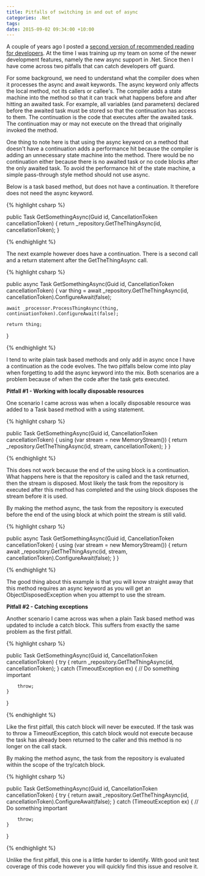 ```yaml
---
title: Pitfalls of switching in and out of async
categories: .Net
tags: 
date: 2015-09-02 09:34:00 +10:00
---
```


A couple of years ago I posted a [second version of recommended reading for developers][0]. At the time I was training up my team on some of the newer development features, namely the new async support in .Net. Since then I have come across two pitfalls that can catch developers off guard.

For some background, we need to understand what the compiler does when it processes the async and await keywords. The async keyword only affects the local method, not its callers or callee's. The compiler adds a state machine into the method so that it can track what happens before and after hitting an awaited task. For example, all variables (and parameters) declared before the awaited task must be stored so that the continuation has access to them. The continuation is the code that executes after the awaited task. The continuation may or may not execute on the thread that originally invoked the method.

One thing to note here is that using the async keyword on a method that doesn't have a continuation adds a performance hit because the compiler is adding an unnecessary state machine into the method. There would be no continuation either because there is no awaited task or no code blocks after the only awaited task. To avoid the performance hit of the state machine, a simple pass-through style method should not use async.

<!--more-->

Below is a task based method, but does not have a continuation. It therefore does not need the async keyword.

{% highlight csharp %}

public Task<Something> GetSomethingAsync(Guid id, CancellationToken cancellationToken)
{
    return _repository.GetTheThingAsync(id, cancellationToken);
}

{% endhighlight %}

The next example however does have a continuation. There is a second call and a return statement after the GetTheThingAsync call.

{% highlight csharp %}

public async Task<Something> GetSomethingAsync(Guid id, CancellationToken cancellationToken)
{
    var thing = await _repository.GetTheThingAsync(id, cancellationToken).ConfigureAwait(false);
	
	await _processor.ProcessThingAsync(thing, continuationToken).ConfigureAwait(false);
	
	return thing;
}

{% endhighlight %}

I tend to write plain task based methods and only add in async once I have a continuation as the code evolves. The two pitfalls below come into play when forgetting to add the async keyword into the mix. Both scenarios are a problem because of when the code after the task gets executed.

**Pitfall #1 - Working with locally disposable resources**

One scenario I came across was when a locally disposable resource was added to a Task based method with a using statement.

{% highlight csharp %}

public Task<Something> GetSomethingAsync(Guid id, CancellationToken cancellationToken)
{
    using (var stream = new MemoryStream())
	{
        return _repository.GetTheThingAsync(id, stream, cancellationToken);
	}
}

{% endhighlight %}

This does not work because the end of the using block is a continuation. What happens here is that the repository is called and the task returned, then the stream is disposed. Most likely the task from the repository is executed after this method has completed and the using block disposes the stream before it is used.

By making the method async, the task from the repository is executed before the end of the using block at which point the stream is still valid.

{% highlight csharp %}

public async Task<Something> GetSomethingAsync(Guid id, CancellationToken cancellationToken)
{
    using (var stream = new MemoryStream())
	{
        return await _repository.GetTheThingAsync(id, stream, cancellationToken).ConfigureAwait(false);
	}
}

{% endhighlight %}

The good thing about this example is that you will know straight away that this method requires an async keyword as you will get an ObjectDisposedException when you attempt to use the stream.

**Pitfall #2 - Catching exceptions**

Another scenario I came across was when a plain Task based method was updated to include a catch block. This suffers from exactly the same problem as the first pitfall.

{% highlight csharp %}

public Task<Something> GetSomethingAsync(Guid id, CancellationToken cancellationToken)
{
    try
	{
        return _repository.GetTheThingAsync(id, cancellationToken);
	}
	catch (TimeoutException ex)
	{
	    // Do something important
		
		throw;
	}
}

{% endhighlight %}

Like the first pitfall, this catch block will never be executed. If the task was to throw a TimeoutException, this catch block would not execute because the task has already been returned to the caller and this method is no longer on the call stack.

By making the method async, the task from the repository is evaluated within the scope of the try/catch block.

{% highlight csharp %}

public Task<Something> GetSomethingAsync(Guid id, CancellationToken cancellationToken)
{
    try
	{
        return await _repository.GetTheThingAsync(id, cancellationToken).ConfigureAwait(false);
	}
	catch (TimeoutException ex)
	{
	    // Do something important
		
		throw;
	}
}

{% endhighlight %}

Unlike the first pitfall, this one is a little harder to identify. With good unit test coverage of this code however you will quickly find this issue and resolve it.

[0]: /2013/10/16/recommended-reading-for-developers-v2/
